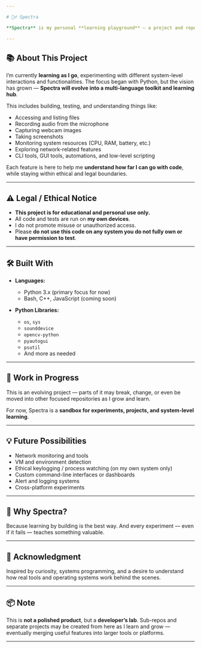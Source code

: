 ```yaml
---

# 🕵️‍♂️ Spectra

**Spectra** is my personal **learning playground** — a project and repository where I explore what’s possible using different programming languages and tools, starting with Python but eventually expanding to others like JavaScript, C++, Bash, and more.

---
```


## 📚 About This Project

I’m currently **learning as I go**, experimenting with different system-level interactions and functionalities. The focus began with Python, but the vision has grown — **Spectra will evolve into a multi-language toolkit and learning hub**.

This includes building, testing, and understanding things like:

- Accessing and listing files  
- Recording audio from the microphone  
- Capturing webcam images  
- Taking screenshots  
- Monitoring system resources (CPU, RAM, battery, etc.)  
- Exploring network-related features  
- CLI tools, GUI tools, automations, and low-level scripting

Each feature is here to help me **understand how far I can go with code**, while staying within ethical and legal boundaries.

---

## ⚠️ Legal / Ethical Notice

- **This project is for educational and personal use only.**  
- All code and tests are run on **my own devices**.  
- I do not promote misuse or unauthorized access.  
- Please **do not use this code on any system you do not fully own or have permission to test**.

---

## 🛠️ Built With

- **Languages:**
  - Python 3.x (primary focus for now)
  - Bash, C++, JavaScript (coming soon)

- **Python Libraries:**
  - `os`, `sys`
  - `sounddevice`
  - `opencv-python`
  - `pyautogui`
  - `psutil`
  - And more as needed

---

## 🚧 Work in Progress

This is an evolving project — parts of it may break, change, or even be moved into other focused repositories as I grow and learn.

For now, Spectra is a **sandbox for experiments, projects, and system-level learning**.

---

## 💡 Future Possibilities

- Network monitoring and tools  
- VM and environment detection  
- Ethical keylogging / process watching (on my own system only)  
- Custom command-line interfaces or dashboards  
- Alert and logging systems  
- Cross-platform experiments

---

## 🧪 Why Spectra?

Because learning by building is the best way. And every experiment — even if it fails — teaches something valuable.

---

## 🙌 Acknowledgment

Inspired by curiosity, systems programming, and a desire to understand how real tools and operating systems work behind the scenes.

---

## 📦 Note

This is **not a polished product**, but a **developer’s lab**. Sub-repos and separate projects may be created from here as I learn and grow — eventually merging useful features into larger tools or platforms.

---
